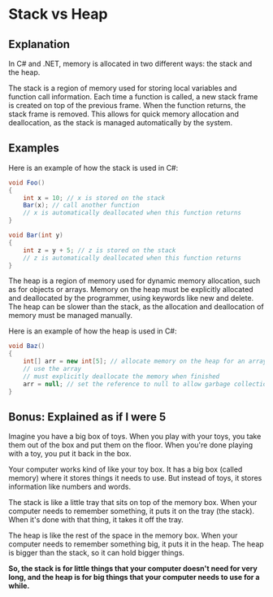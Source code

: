 # Stack vs Heap

## Explanation

In C# and .NET, memory is allocated in two different ways: the stack and the heap.

The stack is a region of memory used for storing local variables and function call information. Each time a function is called, a new stack frame is created on top of the previous frame. When the function returns, the stack frame is removed. This allows for quick memory allocation and deallocation, as the stack is managed automatically by the system.

## Examples

Here is an example of how the stack is used in C#:

```C#
void Foo()
{
    int x = 10; // x is stored on the stack
    Bar(x); // call another function
    // x is automatically deallocated when this function returns
}

void Bar(int y)
{
    int z = y + 5; // z is stored on the stack
    // z is automatically deallocated when this function returns
}

```

The heap is a region of memory used for dynamic memory allocation, such as for objects or arrays. Memory on the heap must be explicitly allocated and deallocated by the programmer, using keywords like new and delete. The heap can be slower than the stack, as the allocation and deallocation of memory must be managed manually.

Here is an example of how the heap is used in C#:

```C#
void Baz()
{
    int[] arr = new int[5]; // allocate memory on the heap for an array of 5 integers
    // use the array
    // must explicitly deallocate the memory when finished
    arr = null; // set the reference to null to allow garbage collection to deallocate the memory
}

```

## Bonus: Explained as if I were 5

Imagine you have a big box of toys. When you play with your toys, you take them out of the box and put them on the floor. When you're done playing with a toy, you put it back in the box.

Your computer works kind of like your toy box. It has a big box (called memory) where it stores things it needs to use. But instead of toys, it stores information like numbers and words.

The stack is like a little tray that sits on top of the memory box. When your computer needs to remember something, it puts it on the tray (the stack). When it's done with that thing, it takes it off the tray.

The heap is like the rest of the space in the memory box. When your computer needs to remember something big, it puts it in the heap. The heap is bigger than the stack, so it can hold bigger things.

**So, the stack is for little things that your computer doesn't need for very long, and the heap is for big things that your computer needs to use for a while.**